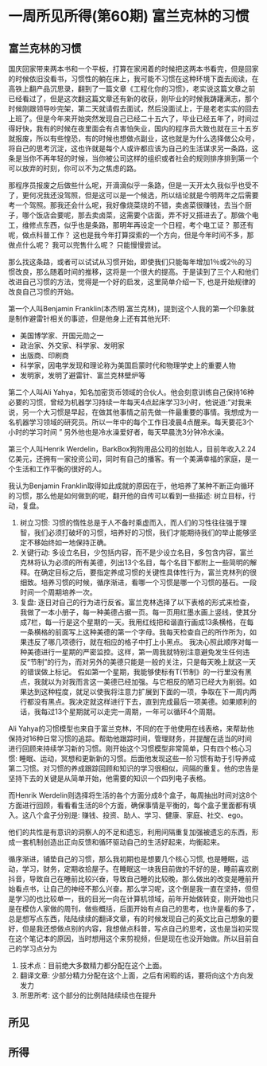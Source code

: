 # 一周所见所得(第60期) 富兰克林的习惯



## 富兰克林的习惯

国庆回家带来两本书和一个平板，打算在家闲着的时候把这两本书看完，但是回家的时候依旧没看书，习惯性的躺在床上，我可能不习惯在这种环境下面去阅读，在高铁上翻产品沉思录，翻到了一篇文章《工程化你的习惯》，老实说这篇文章之前已经看过了，但是这次翻这篇文章还有新的收获，刚毕业的时候我踌躇满志，那个时候刚跟领导吵完架，第二天就请假去面试，然后没面试上，于是老老实实的回去上班了。但是今年来开始突然发现自己已经二十五六了，毕业已经五年了，时间过得好快，我有的时候在夜里面会有点害怕失业，国内的程序员大致也就在三十五岁就报废，所以有些惶恐，有的时候也想做点副业，这也就是为什么选择做公众号，将自己的思考沉淀，这也许就是每个人或许都应该为自己的生活谋求另一条路，这条是当你不再年轻的时候，当你被公司这样的组织或者社会的规则排序排到第一个可以放弃的时刻，你可以不为之焦虑的路。

那程序员报废之后做些什么呢，开滴滴似乎一条路，但是一天开太久我似乎也受不了，更何况我还没驾照，但是这可以是一个候选，所以结论就是今明两年之后需要考一个驾照。那我还会什么呢，我好像烧菜烧的不错，卖卤菜很赚钱，去当个厨子，哪个饭店会要呢，那去卖卤菜，这需要个店面，弄不好又搭进去了。那做个电工，维修点东西，似乎也是条路，那明年再设定一个日程，考个电工证？ 那还有呢，做点科普工作？ 这也是我今年打算探索的一个方向，但是今年时间不多，那做点什么呢？ 我可以兜售什么呢？ 只能慢慢尝试。

那么找这条路，或者可以试试从习惯开始，即使我们只能每年增加1％或2％的习惯改良，那么随着时间的推移，这将是一个很大的提高。于是读到了三个人和他们改进自己习惯的方法，觉得是一个好的启发，这里简单介绍一下, 也是开始规律的改良自己习惯的开始。

第一个人叫Benjamin Franklin(本杰明.富兰克林)，提到这个人我的第一个印象就是制作避雷针相关的事迹，但是他身上还有其他光环:

- 美国博学家、开国元勋之一
- 政治家、外交家、科学家、发明家
- 出版商、印刷商
- 科学家，因电学发现和理论称为美国启蒙时代和物理学史上的重要人物
- 发明家，发明了避雷针、富兰克林壁炉等

第二个人叫Ali Yahya，知名加密货币领域的合伙人。他会刻意训练自己保持16种必要的习惯，曾经为机器学习持续一年每天4点起床学习3小时，他说道:”对我来说，另一个大习惯是早起，在做其他事情之前先做一件最重要的事情。我想成为一名机器学习领域的研究员。所以一年中的每个工作日凌晨4点醒来。每天要花3个小时的学习时间 ” 另外他也是冷水澡爱好者，每天早晨洗3分钟冷水澡。

第三个人叫Henrik Werdelin，BarkBox狗狗用品公司的创始人，目前年收入2.24亿美元，还拥有一家投资公司，同时有自己的播客。有一个美满幸福的家庭，是一个生活和工作平衡的很好的人。

我认为Benjamin Franklin取得如此成就的原因在于，他培养了某种不断正向循环的习惯，那么他是如何做到的呢，翻开他的自传可以看到一些描述: 树立目标，行动，复盘。

1. 树立习惯: 习惯的惰性总是于人不备时乘虚而入，而人们的习性往往强于理智，我们必须打破坏的习惯，培养好的习惯，我们才能期待我们的举止能够坚定不移始终如一地保持正确。
2. 关键行动: 多设立名目，少包括内容，而不是少设立名目，多包含内容，富兰克林将认为必须的所有美德，列出13个名目，每个名目下都附上一些简明的解释。在确定目标之后，要指定养成习惯的关键性具体性行为，富兰克林列的很细致。培养习惯的时候，循序渐进，看哪一个习惯是哪一个习惯的基石。一段时间一个周期培养一次。
3. 复盘: 逐日对自己的行为进行反省。富兰克林选择了以下表格的形式来检查，我做了一本小册子，每一种美德占据一页。每一页用红墨水画上竖线，使其分成7栏，每一行是这个星期的一天。我用红线把和谐直行画成13条横格，在每一条横格的前面写上这种美德的第一个字母。我每天检查自己的所作所为，如果违反了哪几项德行，就在相应的格子中打上小黑点。
   我决心照此顺序对每一种美德进行一星期的严密监控。这样，第一周我就特别注意避免发生任何违反“节制”的行为，而对另外的美德只能是一般的关注，只是每天晚上就这一天的错误做上标记。
   假如第一个星期，我能够使标有T(节制》的一行里没有黑点，我就以为对我而言这一美德已经加强。与它相反的陋习已经大为削弱。如果达到这种程度，就足以使我将注意力扩展到下面的一项，争取在下一周内两行都没有黑点。我决定就这样进行下去，直到完成最后一项美德。如果顺利的话，我每过13个星期就可以走完一周期，一年可以循环4个周期。

Ali Yahya的习惯模型也来自于富兰克林，不同的在于他使用在线表格，来帮助他保持对16种日常习惯的追踪。帮助他跟踪时间，管理财务，并提醒在适当的时间进行回顾来持续学习新的习惯。刚开始这个习惯模型非常简单，只有四个核心习惯:  睡眠、运动，冥想和更新新的习惯。后面他发现这些一阶习惯有助于引导养成第二习惯。对习惯的养成跟踪回顾和知识的学习很相似，间隔的重复。他的忠告是坚持下去的关键是从简单开始，他需要的知识一个四列电子表格。

而Henrik Werdelin则选择将生活的各个方面分成8个盒子，每周抽出时间对这8个方面进行回顾，看看看生活的8个方面，确保事情是平衡的，每个盒子里面都有填入。这八个盒子分别是: 赚钱、投资、助人、学习、健康、家庭、社交、ego。

他们的共性是有意识的洞察人的不足和遗忘，利用间隔重复加强被遗忘的东西，形成一套机制创造出正向反馈和循环驱动自己的生活好起来，均衡起来。

循序渐进，铺垫自己的习惯，那么我初期也是想要几个核心习惯, 也是睡眠，运动，学习，财务，定期收拾屋子。在睡眠这一块我目前做的不好的是，睡前喜欢刷抖音，导致自己在睡前比较兴奋，导致自己睡的比较晚，那么做出的改变是睡前开始看点书，让自己的神经不那么兴奋。那么学习呢，这个倒是我一直在坚持，但但是学习的也比较单一，我的目光一向在计算机领域，前年开始做转变，刚开始也只是在模仿人家做的周刊，做些概括，后面开始有点自己的思考，也许是看的多了，总是想写点东西，陆陆续续的翻译文章，有的时候发现自己的英文比自己想象的要好，但是我还想做点别的内容，我想做点科普，写点自己的思考，这也是当初买现在这个笔记本的原因，当时想用这个来剪视频，但是现在也没开始做。所以目前自己的学习点分为

1. 技术点：目前绝大多数精力都分配在这个上面。
2. 翻译文章: 少部分精力分配在这个上面，之后有闲暇的话，要将向这个方向发发力
3. 所思所考:  这个部分的比例陆陆续续也在提升

## 所见











## 所得





